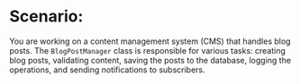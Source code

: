 # Scenario:

You are working on a content management system (CMS) that handles blog posts. The `BlogPostManager` class is responsible for various tasks: creating blog posts, validating content, saving the posts to the database, logging the operations, and sending notifications to subscribers.

